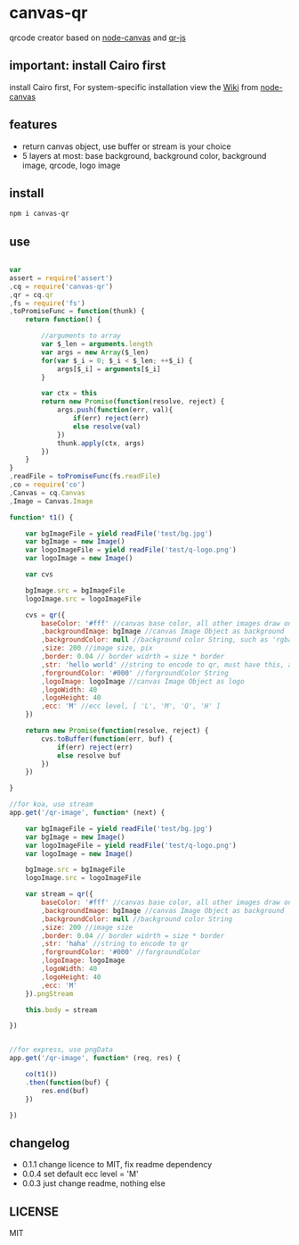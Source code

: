 # canvas-qr

qrcode creator based on [node-canvas](https://www.npmjs.com/package/canvas) and [qr-js](https://www.npmjs.com/packages/qr-js)

## important: install Cairo first

install Cairo first, For system-specific installation view the  <a href="https://github.com/LearnBoost/node-canvas/wiki/_pages" target="_blank">Wiki</a> from [node-canvas](https://www.npmjs.org/package/canvas)

## features

- return canvas object, use buffer or stream is your choice
- 5 layers at most: base background, background color, background image, qrcode, logo image

## install

```bash
npm i canvas-qr
```

## use

```javascript

var 
assert = require('assert')
,cq = require('canvas-qr')
,qr = cq.qr
,fs = require('fs')
,toPromiseFunc = function(thunk) {
    return function() {

        //arguments to array
        var $_len = arguments.length
        var args = new Array($_len)
        for(var $_i = 0; $_i < $_len; ++$_i) {
            args[$_i] = arguments[$_i]
        }

        var ctx = this
        return new Promise(function(resolve, reject) {
            args.push(function(err, val){
                if(err) reject(err)
                else resolve(val)
            })
            thunk.apply(ctx, args)
        })
    }
}
,readFile = toPromiseFunc(fs.readFile)
,co = require('co')
,Canvas = cq.Canvas
,Image = Canvas.Image

function* t1() {

    var bgImageFile = yield readFile('test/bg.jpg')
    var bgImage = new Image()
    var logoImageFile = yield readFile('test/q-logo.png')
    var logoImage = new Image()

    var cvs

    bgImage.src = bgImageFile
    logoImage.src = logoImageFile

    cvs = qr({
        baseColor: '#fff' //canvas base color, all other images draw on this base
        ,backgroundImage: bgImage //canvas Image Object as background
        ,backgroundColor: null //background color String, such as 'rgba(255,255,255,.6)' or '#fff'
        ,size: 200 //image size, pix
        ,border: 0.04 // border widrth = size * border
        ,str: 'hello world' //string to encode to qr, must have this, all other params is optional
        ,forgroundColor: '#000' //forgroundColor String
        ,logoImage: logoImage //canvas Image Object as logo
        ,logoWidth: 40
        ,logoHeight: 40
        ,ecc: 'M' //ecc level, [ 'L', 'M', 'Q', 'H' ]
    })

    return new Promise(function(resolve, reject) {
        cvs.toBuffer(function(err, buf) {
            if(err) reject(err)
            else resolve buf
        })
    })

}

//for koa, use stream
app.get('/qr-image', function* (next) {

    var bgImageFile = yield readFile('test/bg.jpg')
    var bgImage = new Image()
    var logoImageFile = yield readFile('test/q-logo.png')
    var logoImage = new Image()

    bgImage.src = bgImageFile
    logoImage.src = logoImageFile

    var stream = qr({
        baseColor: '#fff' //canvas base color, all other images draw on this base
        ,backgroundImage: bgImage //canvas Image Object as background
        ,backgroundColor: null //background color String
        ,size: 200 //image size
        ,border: 0.04 // border widrth = size * border
        ,str: 'haha' //string to encode to qr
        ,forgroundColor: '#000' //forgroundColor
        ,logoImage: logoImage
        ,logoWidth: 40
        ,logoHeight: 40
        ,ecc: 'M'
    }).pngStream

    this.body = stream

})


//for express, use pngData
app.get('/qr-image', function* (req, res) {

    co(t1())
    .then(function(buf) {
        res.end(buf)
    })

})

```

## changelog

- 0.1.1 change licence to MIT, fix readme dependency
- 0.0.4 set default ecc level = 'M'
- 0.0.3 just change readme, nothing else

## LICENSE

MIT
